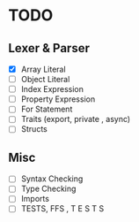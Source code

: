 # TODO

## Lexer & Parser
- [x] Array Literal
- [ ] Object Literal
- [ ] Index Expression
- [ ] Property Expression
- [ ] For Statement
- [ ] Traits (export, private , async)
- [ ] Structs
  
## Misc
- [ ] Syntax Checking
- [ ] Type Checking
- [ ] Imports
- [ ] TESTS, FFS , T E S T S 